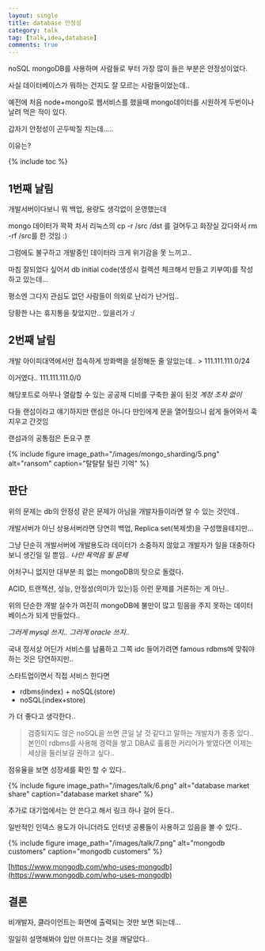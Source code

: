 ```yaml
---
layout: single
title: database 안정성
category: talk
tag: [talk,idea,database]
comments: true
---
```


noSQL mongoDB를 사용하며 사람들로 부터 가장 많이 들은 부분은 안정성이었다.

사실 데이터베이스가 뭐하는 건지도 잘 모르는 사람들이었는데..

예전에 처음 node+mongo로 웹서비스를 했을때 mongo데이터를 시원하게 두번이나 날려 먹은 적이 있다.

갑자기 안정성이 곤두박질 치는데.....

이유는? 

{% include toc %}

## 1번째 날림

개발서버이다보니 뭐 백업, 용량도 생각없이 운영했는데 

mongo 데이터가 꽉꽉 차서 리눅스의 cp -r /src /dst 를 걸어두고 화장실 갔다와서 rm -rf /src를 한 것임 :)

그럼에도 불구하고 개발중인 데이터라 크게 위기감을 못 느끼고.. 

마침 잘되었다 싶어서 db initial code(생성시 컬렉션 체크해서 만들고 키부여)를 작성하고 있는데...

평소엔 그다지 관심도 없던 사람들이 의외로 난리가 난거임..  

당황한 나는 휴지통을 찾았지만.. 있을리가 :/

## 2번째 날림

개발 아이피대역에서만 접속하게 방화벽을 설정해둔 줄 알았는데.. > 111.111.111.0/24

이거였다.. 111.111.111.0/0

해당포트로 아무나 열람할 수 있는 공공재 디비를 구축한 꼴이 된것 *계정 조차 없이*

다들 랜섬이라고 얘기하지만 랜섬은 아니다 만인에게 문을 열어줬으니 쉽게 들어와서 훅 지우고 간것임

랜섬과의 공통점은 돈요구 뿐

{% include figure image_path="/images/mongo_sharding/5.png" alt="ransom" caption="탈탈탈 털린 기억" %} 

## 판단

위의 문제는 db의 안정성 같은 문제가 아님을 개발자들이라면 알 수 있는 것인데..

개발서버가 아닌 상용서버라면 당연히 백업, Replica set(복제셋)을 구성했을테지만...

그냥 단순히 개발서버에 개발용도라 데이터가 소중하지 않았고 개발자가 일을 대충하다 보니 생긴일 일 뿐임.. *나만 욕먹음 될 문제*

어처구니 없지만 대부분 죄 없는 mongoDB의 탓으로 돌렸다. 

ACID, 트랜잭션, 성능, 안정성(의미가 있는)등 이런 문제를 거론하는 게 아닌.. 

위의 단순한 개발 실수가 여전히 mongoDB에 불만이 많고 믿음을 주지 못하는 데이터베이스가 되게 만들었다..

*그러게 mysql 쓰지.. 그러게 oracle 쓰지..*

국내 정서상 어딘가 서비스를 납품하고 그쪽 idc 들어가려면 famous rdbms에 맞춰야 하는 것은 당연하지만..

스타트업이면서 직접 서비스 한다면 

- rdbms(index) + noSQL(store)
- noSQL(index+store) 

가 더 좋다고 생각한다..

> 검증되지도 않은 noSQL을 쓰면 큰일 날 것 같다고 말하는 개발자가 종종 있다..  
본인이 rdbms를 사용해 경력을 쌓고 DBA로 훌륭한 커리어가 쌓였다면 이제는 세상을 둘러보길 권하고 싶다.. 

점유율을 보면 성장세를 확인 할 수 있다..

{% include figure image_path="/images/talk/6.png" alt="database market share" caption="database market share" %} 

추가로 대기업에서는 안 쓴다고 해서 링크 하나 걸어 둔다..

일반적인 인덱스 용도가 아니더라도 인터넷 공룡들이 사용하고 있음을 볼 수 있다..

{% include figure image_path="/images/talk/7.png" alt="mongodb customers" caption="mongodb customers" %} 

[https://www.mongodb.com/who-uses-mongodb](https://www.mongodb.com/who-uses-mongodb)

## 결론

비개발자, 클라이언트는 화면에 출력되는 것만 보면 되는데... 

일일히 설명해봐야 입만 아프다는 것을 깨달았다..